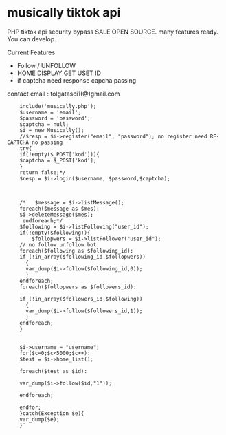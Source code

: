 # musically tiktok api
PHP tiktok api security bypass SALE OPEN SOURCE. many features ready. You can develop.

Current Features
* Follow / UNFOLLOW
* HOME DİSPLAY GET USET ID
* if captcha need response capcha passing

contact email : tolgatasci1(@)gmail.com


		
		include('musically.php');
		$username = 'email';
		$password = 'password';
		$captcha = null;
		$i = new Musically();
		//$resp = $i->register("email", "password"); no register need RE-CAPTCHA no passing
		try{
		if(!empty($_POST['kod'])){
		$captcha = $_POST['kod']; 
		}
		return false;*/
		$resp = $i->login($username, $password,$captcha);
	
		
	
		/*	 $message = $i->listMessage();
		foreach($message as $mes):
		$i->deleteMessage($mes);
		 endforeach;*/
		$following = $i->listFollowing("user_id");
		if(!empty($following)){
			$follopwers = $i->listFollower("user_id");
		// no follow unfollow bot
		foreach($following as $following_id):
		if (!in_array($following_id,$follopwers))
		  {
		  var_dump($i->follow($following_id,0));
		  }
		endforeach;
		foreach($follopwers as $followers_id):
		
		if (!in_array($followers_id,$following))
		  {
		  var_dump($i->follow($followers_id,1));
		  }
		endforeach;
		}
		

		$i->username = "username";
		for($c=0;$c<5000;$c++):
		$test = $i->home_list();
		
		foreach($test as $id):
		
		var_dump($i->follow($id,"1"));
	
		endforeach;
		
		endfor;
		}catch(Exception $e){
		var_dump($e);
		}`
